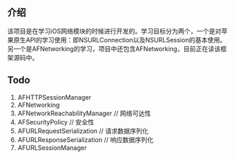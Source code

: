 ## 介绍
该项目是在学习iOS网络模块的时候进行开发的。学习目标分为两个，一个是对苹果原生API的学习使用：即NSURLConnection以及NSURLSession的基本使用。另一个是AFNetworking的学习，项目中还包含AFNetworking，目前正在读该框架源码中。
## Todo
1. AFHTTPSessionManager
2. AFNetworking
3. AFNetworkReachabilityManager // 网络可达性
4. AFSecurityPolicy //  安全性
5. AFURLRequestSerialization // 请求数据序列化
6. AFURLResponseSerialization // 响应数据序列化
7. AFURLSessionManager